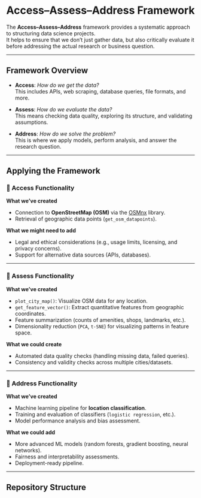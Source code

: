 # Access–Assess–Address Framework  

The **Access–Assess–Address** framework provides a systematic approach to structuring data science projects.  
It helps to ensure that we don’t just gather data, but also critically evaluate it before addressing the actual research or business question.  

---

## Framework Overview  

- **Access**: *How do we get the data?*  
  This includes APIs, web scraping, database queries, file formats, and more.  

- **Assess**: *How do we evaluate the data?*  
  This means checking data quality, exploring its structure, and validating assumptions.  

- **Address**: *How do we solve the problem?*  
  This is where we apply models, perform analysis, and answer the research question.  

---

## Applying the Framework  

### 🔹 Access Functionality  

**What we’ve created**  
- Connection to **OpenStreetMap (OSM)** via the [OSMnx](https://github.com/gboeing/osmnx) library.  
- Retrieval of geographic data points (`get_osm_datapoints`).  

**What we might need to add**  
- Legal and ethical considerations (e.g., usage limits, licensing, and privacy concerns).  
- Support for alternative data sources (APIs, databases).  

---

### 🔹 Assess Functionality  

**What we’ve created**  
- `plot_city_map()`: Visualize OSM data for any location.  
- `get_feature_vector()`: Extract quantitative features from geographic coordinates.  
- Feature summarization (counts of amenities, shops, landmarks, etc.).  
- Dimensionality reduction (`PCA`, `t-SNE`) for visualizing patterns in feature space.  

**What we could create**  
- Automated data quality checks (handling missing data, failed queries).  
- Consistency and validity checks across multiple cities/datasets.  

---

### 🔹 Address Functionality  

**What we’ve created**  
- Machine learning pipeline for **location classification**.  
- Training and evaluation of classifiers (`logistic regression`, etc.).  
- Model performance analysis and bias assessment.  

**What we could add**  
- More advanced ML models (random forests, gradient boosting, neural networks).  
- Fairness and interpretability assessments.  
- Deployment-ready pipeline.  

---

## Repository Structure  


